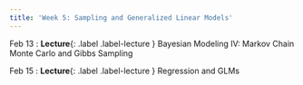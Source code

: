 ```yaml
---
title: 'Week 5: Sampling and Generalized Linear Models'
---
```


Feb 13
: **Lecture**{: .label .label-lecture } Bayesian Modeling IV: Markov Chain Monte Carlo and Gibbs Sampling

Feb 15
: **Lecture**{: .label .label-lecture } Regression and GLMs